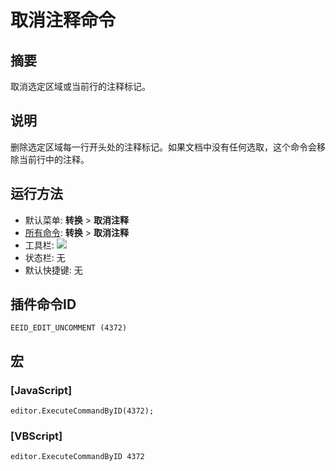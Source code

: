 # 取消注释命令

## 摘要

取消选定区域或当前行的注释标记。

## 说明

删除选定区域每一行开头处的注释标记。如果文档中没有任何选取，这个命令会移除当前行中的注释。

## 运行方法

- 默认菜单: **转换** \> **取消注释**
- [所有命令](../tools/all_commands): **转换** \> **取消注释**
- 工具栏: ![](../../images/edituncomment..png)
- 状态栏: 无
- 默认快捷键: 无

## 插件命令ID

```
EEID_EDIT_UNCOMMENT (4372)
```

## 宏

### \[JavaScript\]

```
editor.ExecuteCommandByID(4372);
```

### \[VBScript\]

```
editor.ExecuteCommandByID 4372
```
